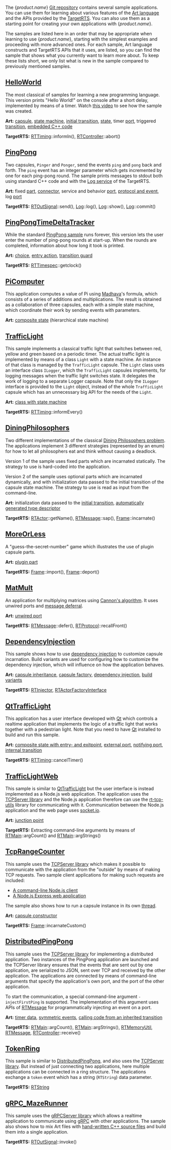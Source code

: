 The {$product.name$} [Git repository](https://github.com/secure-dev-ops/code-realtime/tree/main/art-samples) contains several sample applications. You can use them for learning about various features of the [Art language](art-lang/index.md) and the APIs provided by the [TargetRTS](target-rts/index.md). You can also use them as a starting point for creating your own applications with {$product.name$}.

The samples are listed here in an order that may be appropriate when learning to use {$product.name$}, starting with the simplest examples and proceeding with more advanced ones. For each sample, Art language constructs and TargetRTS APIs that it uses, are listed, so you can find the sample that shows what you currently want to learn more about. To keep these lists short, we only list what is new in the sample compared to previously mentioned samples.

## [HelloWorld]({$vars.github.repo$}/tree/main/art-samples/HelloWorld)
The most classical of samples for learning a new programming language. This version prints "Hello World!" on the console after a short delay, implemented by means of a timer. Watch [this video](https://youtu.be/TGpCqA63MxQ) to see how the sample was created.

**Art:** [capsule](art-lang/index.md#capsule), [state machine](art-lang/index.md#state-machine), [initial transition](art-lang/index.md#initial-transition), [state](art-lang/index.md#state), timer [port](art-lang/index.md#port), triggered [transition](art-lang/index.md#transition), [embedded C++ code](art-lang/index.md#embedded-c-code)

**TargetRTS:** [RTTiming](targetrts-api/class_timing_1_1_base.html)::informIn(), [RTController](targetrts-api/class_r_t_controller.html)::abort()

## [PingPong]({$vars.github.repo$}/tree/main/art-samples/PingPong)
Two capsules, `Pinger` and `Ponger`, send the events `ping` and `pong` back and forth. The `ping` event has an integer parameter which gets incremented by one for each ping-pong round. The sample prints messages to stdout both using standard C++ code and with the [Log service](target-rts/logging.md) of the TargetRTS.

**Art:** fixed [part](art-lang/index.md#part), [connector](art-lang/index.md#connector), service and behavior [port](art-lang/index.md#port), [protocol and event](art-lang/index.md#protocol-and-event), log [port](art-lang/index.md#port)

**TargetRTS:** [RTOutSignal](targetrts-api/struct_r_t_out_signal.html)::send(), [Log](targetrts-api/struct_log.html)::log(), [Log](targetrts-api/struct_log.html)::show(), [Log](targetrts-api/struct_log.html)::commit()

## [PingPongTimeDeltaTracker]({$vars.github.repo$}/tree/main/art-samples/PingPongTimeDeltaTracker)
While the standard [PingPong sample](#pingpong) runs forever, this version lets the user enter the number of ping-pong rounds at start-up. When the rounds are completed, information about how long it took is printed.

**Art:** [choice](art-lang/index.md#choice-and-junction), [entry action](art-lang/index.md#entry-and-exit-action), [transition guard](art-lang/index.md#transition)

**TargetRTS:** [RTTimespec](targetrts-api/struct_r_t_timespec.html)::getclock()

## [PiComputer]({$vars.github.repo$}/tree/main/art-samples/PiComputer)
This application computes a value of Pi using [Madhava](https://en.wikipedia.org/wiki/Madhava_of_Sangamagrama)'s formula, which consists of a series of additions and multiplications. The result is obtained as a collaboration of three capsules, each with a simple state machine, which coordinate their work by sending events with parameters.

**Art:** [composite state](art-lang/index.md#hierarchical-state-machine) (hierarchical state machine)

## [TrafficLight]({$vars.github.repo$}/tree/main/art-samples/TrafficLight)
This sample implements a classical traffic light that switches between red, yellow and green based on a periodic timer. The actual traffic light is implemented by means of a class `Light` with a state machine. An instance of that class is managed by the `TrafficLight` capsule. The `Light` class uses an interface class `ILogger`, which the `TrafficLight` capsules implements, for logging messages when the traffic light switches state. It delegates the work of logging to a separate Logger capsule. Note that only the `ILogger` interface is provided to the `Light` object, instead of the whole `TrafficLight` capsule which has an unnecessary big API for the needs of the `Light`.

**Art:** [class with state machine](art-lang/index.md#class-with-state-machine) 

**TargetRTS:** [RTTiming](targetrts-api/class_timing_1_1_base.html)::informEvery()

## [DiningPhilosophers]({$vars.github.repo$}/tree/main/art-samples/DiningPhilosophers)
Two different implementations of the classical [Dining Philosophers problem](https://en.wikipedia.org/wiki/Dining_philosophers_problem). The applications implement 3 different strategies (represented by an enum) for how to let all philosophers eat and think without causing a deadlock.

Version 1 of the sample uses fixed parts which are incarnated statically. The strategy to use is hard-coded into the application.

Version 2 of the sample uses optional parts which are incarnated dynamically, and with initialization data passed to the initial transition of the capsule state machine. The strategy to use is read as input from the command-line.

**Art:** initialization data passed to the [initial transition](art-lang/index.md#initial-transition), [automatically generated type descriptor](art-lang/cpp-extensions.md#automatically-generated)

**TargetRTS:** [RTActor](targetrts-api/class_r_t_actor.html)::getName(), [RTMessage](targetrts-api/class_r_t_message.html)::sap(), [Frame](targetrts-api/class_frame_1_1_base.html)::incarnate()

## [MoreOrLess]({$vars.github.repo$}/tree/main/art-samples/MoreOrLess)
A "guess-the-secret-number" game which illustrates the use of plugin capsule parts.

**Art:** [plugin part](art-lang/index.md#plugin_part)

**TargetRTS:** [Frame](targetrts-api/class_frame_1_1_base.html)::import(), [Frame](targetrts-api/class_frame_1_1_base.html)::deport()

## [MatMult]({$vars.github.repo$}/tree/main/art-samples/MatMult)
An application for multiplying matrices using [Cannon's algorithm](https://en.wikipedia.org/wiki/Cannon%27s_algorithm). It uses unwired ports and [message deferral](target-rts/message-communication.md#defer-queue).

**Art:** [unwired port](art-lang/index.md#unwired-port)

**TargetRTS:** [RTMessage](targetrts-api/class_r_t_message.html)::defer(), [RTProtocol](targetrts-api/class_r_t_protocol.html)::recallFront()

## [DependencyInjection]({$vars.github.repo$}/tree/main/art-samples/DependencyInjection)
This sample shows how to use [dependency injection](https://en.wikipedia.org/wiki/Dependency_injection) to customize capsule incarnation. Build variants are used for configuring how to customize the dependency injection, which will influence on how the application behaves.

**Art:** [capsule inheritance](art-lang/index.md#capsule-inheritance), [capsule factory](target-rts/capsule-factory.md), [dependency injection](target-rts/dependency-injection.md), [build variants](building/build-variants.md)

**TargetRTS:** [RTInjector](targetrts-api/class_r_t_injector.html), [RTActorFactoryInterface](targetrts-api/class_r_t_actor_factory_interface.html)

## [QtTrafficLight]({$vars.github.repo$}/tree/main/art-samples/QtTrafficLight)
This application has a user interface developed with [Qt](https://www.qt.io/) which controls a realtime application that implements the logic of a traffic light that works together with a pedestrian light. Note that you need to have [Qt](https://www.qt.io/) installed to build and run this sample.

**Art:** [composite state with entry- and exitpoint](art-lang/index.md#hierarchical-state-machine), [external port](target-rts/integrate-with-external-code.md#external-port), [notifying port](art-lang/index.md#notifying-port), [internal transition](art-lang/index.md#internal-transition)

**TargetRTS:** [RTTiming](targetrts-api/class_timing_1_1_base.html)::cancelTimer()

## [TrafficLightWeb]({$vars.github.repo$}/tree/main/art-samples/TrafficLightWeb)
This sample is similar to [QtTrafficLight](#qttrafficlight) but the user interface is instead implemented as a Node.js web application. The application uses the [TCPServer library]({$vars.github.repo$}/tree/main/art-samples/TcpServer) and the Node.js application therefore can use the [rt-tcp-utils](https://www.npmjs.com/package/rt-tcp-utils) library for communicating with it. Communication between the Node.js application and the web page uses [socket.io](https://socket.io/).

**Art:** [junction point](art-lang/index.md#choice-and-junction)

**TargetRTS:** Extracting command-line arguments by means of [RTMain](targetrts-api/class_r_t_main.html)::argCount() and [RTMain](targetrts-api/class_r_t_main.html)::argStrings()

## [TcpRangeCounter]({$vars.github.repo$}/tree/main/art-samples/TcpRangeCounter)
This sample uses the [TCPServer library]({$vars.github.repo$}/tree/main/art-samples/TcpServer) which makes it possible to communicate with the application from the "outside" by means of making TCP requests. Two sample client applications for making such requests are included:

* [A command-line Node.js client]({$vars.github.repo$}/tree/main/art-samples/TcpRangeCounter/client)
* [A Node.js Express web application]({$vars.github.repo$}/tree/main/art-samples/TcpRangeCounter/client-ui)

The sample also shows how to run a capsule instance in its own [thread](target-rts/threads.md).

**Art:** [capsule constructor](art-lang/index.md#capsule-constructor)

**TargetRTS:** [Frame](targetrts-api/class_frame_1_1_base.html)::incarnateCustom()

## [DistributedPingPong]({$vars.github.repo$}/tree/main/art-samples/DistributedPingPong)
This sample uses the [TCPServer library]({$vars.github.repo$}/tree/main/art-samples/TcpServer) for implementing a distributed application. Two instances of the PingPong application are launched and the TCPServer library ensures that the events that are sent out by one application, are serialized to JSON, sent over TCP and received by the other application. The applications are connected by means of command-line arguments that specify the application's own port, and the port of the other application.

To start the communication, a special command-line argument `-injectFirstPing` is supported. The implementation of this argument uses APIs of [RTMessage](targetrts-api/class_r_t_message.html) for programmatically injecting an event on a port.

**Art:** [timer data](target-rts/timers.md#timer-data), [symmetric events](art-lang/index.md#protocol-and-event), [calling code from an inherited transition](art-lang/index.md#calling-code-from-an-inherited-transition)

**TargetRTS:** [RTMain](targetrts-api/class_r_t_main.html)::argCount(), [RTMain](targetrts-api/class_r_t_main.html)::argStrings(), [RTMemoryUtil](targetrts-api/class_r_t_memory_util.html), [RTMessage](targetrts-api/class_r_t_message.html), [RTController](targetrts-api/class_r_t_controller.html)::receive()

## [TokenRing]({$vars.github.repo$}/tree/main/art-samples/TokenRing)
This sample is similar to [DistributedPingPong](#distributedpingpong), and also uses the [TCPServer library]({$vars.github.repo$}/tree/main/art-samples/TcpServer). But instead of just connecting two applications, here multiple applications can be connected in a ring structure. The applications exchange a `token` event which has a string (`RTString`) data parameter.

**TargetRTS:** [RTString](targetrts-api/class_r_t_string.html)

## [gRPC_MazeRunner]({$vars.github.repo$}/tree/main/art-samples/gRPC_MazeRunner)
This sample uses the [gRPCServer library]({$vars.github.repo$}/tree/main/art-samples/gRPCServer) which allows a realtime application to communicate using [gRPC](https://grpc.io/) with other applications. The sample also shows how to mix Art files with [hand-written C++ source files](building/build-cpp-files.md) and build them into a single application.

**TargetRTS:** [RTOutSignal](targetrts-api/struct_r_t_out_signal.html)::invoke()
